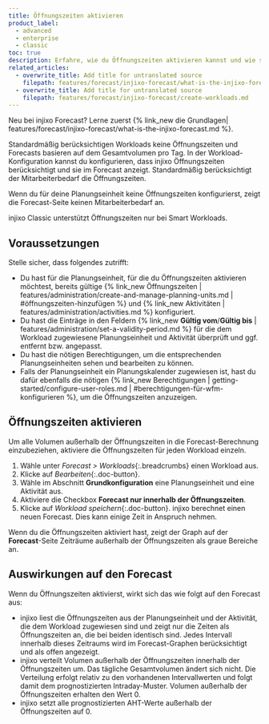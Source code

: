 ```yaml
---
title: Öffnungszeiten aktivieren
product_label:
  - advanced
  - enterprise
  - classic
toc: true
description: Erfahre, wie du Öffnungszeiten aktivieren kannst und wie sie sich auf den Forecast auswirken.
related_articles:
  - overwrite_title: Add title for untranslated source
    filepath: features/forecast/injixo-forecast/what-is-the-injixo-forecast.md
  - overwrite_title: Add title for untranslated source
    filepath: features/forecast/injixo-forecast/create-workloads.md
---
```


Neu bei injixo Forecast? Lerne zuerst {% link_new die Grundlagen| features/forecast/injixo-forecast/what-is-the-injixo-forecast.md %}.

Standardmäßig berücksichtigen Workloads keine Öffnungszeiten und Forecasts basieren auf dem Gesamtvolumen pro Tag. In der Workload-Konfiguration kannst du konfigurieren, dass injixo Öffnungszeiten berücksichtigt und sie im Forecast anzeigt. Standardmäßig berücksichtigt der Mitarbeiterbedarf die Öffnungszeiten.

Wenn du für deine Planungseinheit keine Öffnungszeiten konfigurierst, zeigt die Forecast-Seite keinen Mitarbeiterbedarf an.

injixo Classic unterstützt Öffnungszeiten nur bei Smart Workloads.

## Voraussetzungen

Stelle sicher, dass folgendes zutrifft:

- Du hast für die Planungseinheit, für die du Öffnungszeiten aktivieren möchtest, bereits gültige {% link_new Öffnungszeiten | features/administration/create-and-manage-planning-units.md | #öffnungszeiten-hinzufügen %} und {% link_new Aktivitäten | features/administration/activities.md %} konfiguriert.
- Du hast die Einträge in den Feldern {% link_new **Gültig vom**/**Gültig bis** | features/administration/set-a-validity-period.md %} für die dem Workload zugewiesene Planungseinheit und Aktivität überprüft und ggf. entfernt bzw. angepasst.
- Du hast die nötigen Berechtigungen, um die entsprechenden Planungseinheiten sehen und bearbeiten zu können.
- Falls der Planungseinheit ein Planungskalender zugewiesen ist, hast du dafür ebenfalls die nötigen {% link_new Berechtigungen | getting-started/configure-user-roles.md | #berechtigungen-für-wfm-konfigurieren %}, um die Öffnungszeiten anzuzeigen.

## Öffnungszeiten aktivieren

Um alle Volumen außerhalb der Öffnungszeiten in die Forecast-Berechnung einzubeziehen, aktiviere die Öffnungszeiten für jeden Workload einzeln.

1. Wähle unter _Forecast > Workloads_{:.breadcrumbs} einen Workload aus.
2. Klicke auf _Bearbeiten_{:.doc-button}.
3. Wähle im Abschnitt **Grundkonfiguration** eine Planungseinheit und eine Aktivität aus.
4. Aktiviere die Checkbox **Forecast nur innerhalb der Öffnungszeiten**.
5. Klicke auf _Workload speichern_{:.doc-button}.
   injixo berechnet einen neuen Forecast. Dies kann einige Zeit in Anspruch nehmen.

Wenn du die Öffnungszeiten aktiviert hast, zeigt der Graph auf der **Forecast**-Seite Zeiträume außerhalb der Öffnungszeiten als graue Bereiche an.

## Auswirkungen auf den Forecast

Wenn du Öffnungszeiten aktivierst, wirkt sich das wie folgt auf den Forecast aus:

- injixo liest die Öffnungszeiten aus der Planungseinheit und der Aktivität, die dem Workload zugewiesen sind und zeigt nur die Zeiten als Öffnungszeiten an, die bei beiden identisch sind. Jedes Intervall innerhalb dieses Zeitraums wird im Forecast-Graphen berücksichtigt und als offen angezeigt.
- injixo verteilt Volumen außerhalb der Öffnungszeiten innerhalb der Öffnungszeiten um. Das tägliche Gesamtvolumen ändert sich nicht. Die Verteilung erfolgt relativ zu den vorhandenen Intervallwerten und folgt damit dem prognostizierten Intraday-Muster. Volumen außerhalb der Öffnungszeiten erhalten den Wert 0.
- injixo setzt alle prognostizierten AHT-Werte außerhalb der Öffnungszeiten auf 0.
